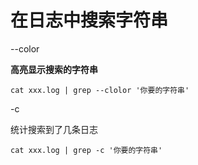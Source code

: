 # 在日志中搜索字符串

--color

**高亮显示搜索的字符串**

```
cat xxx.log | grep --clolor '你要的字符串'
```

-c

统计搜索到了几条日志

```
cat xxx.log | grep -c '你要的字符串'
```



